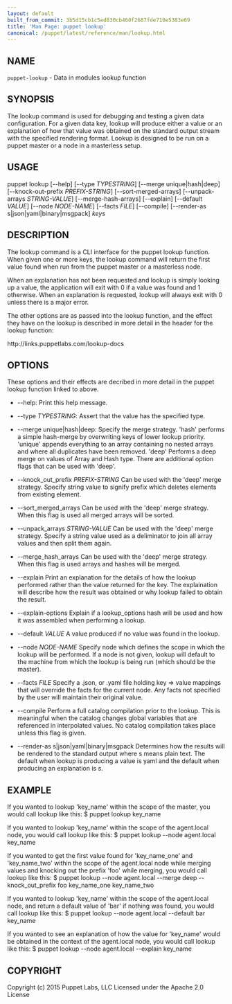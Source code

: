```yaml
---
layout: default
built_from_commit: 3b5d15cb1c5ed830cb460f2687fde710e5383e69
title: 'Man Page: puppet lookup'
canonical: /puppet/latest/reference/man/lookup.html
---
```


<div class='mp'>
<h2 id="NAME">NAME</h2>
<p class="man-name">
  <code>puppet-lookup</code> - <span class="man-whatis">Data in modules lookup function</span>
</p>

<h2 id="SYNOPSIS">SYNOPSIS</h2>

<p>The lookup command is used for debugging and testing a given data
configuration. For a given data key, lookup will produce either a
value or an explanation of how that value was obtained on the standard
output stream with the specified rendering format. Lookup is designed
to be run on a puppet master or a node in a masterless setup.</p>

<h2 id="USAGE">USAGE</h2>

<p>puppet lookup [--help] [--type <var>TYPESTRING</var>] [--merge unique|hash|deep]
  [--knock-out-prefix <var>PREFIX-STRING</var>] [--sort-merged-arrays]
  [--unpack-arrays <var>STRING-VALUE</var>] [--merge-hash-arrays] [--explain]
  [--default <var>VALUE</var>] [--node <var>NODE-NAME</var>] [--facts <var>FILE</var>]
  [--compile]
  [--render-as s|json|yaml|binary|msgpack] <var>keys</var></p>

<h2 id="DESCRIPTION">DESCRIPTION</h2>

<p>The lookup command is a CLI interface for the puppet lookup function.
When given one or more keys, the lookup command will return the first
value found when run from the puppet master or a masterless node.</p>

<p>When an explanation has not been requested and
lookup is simply looking up a value, the application will exit with 0
if a value was found and 1 otherwise. When an explanation is requested,
lookup will always exit with 0 unless there is a major error.</p>

<p>The other options are as passed into the lookup function, and the effect
they have on the lookup is described in more detail in the header
for the lookup function:</p>

<p>http://links.puppetlabs.com/lookup-docs</p>

<h2 id="OPTIONS">OPTIONS</h2>

<p>These options and their effects are decribed in more detail in
the puppet lookup function linked to above.</p>

<ul>
<li><p>--help:
Print this help message.</p></li>
<li><p>--type <var>TYPESTRING</var>:
Assert that the value has the specified type.</p></li>
<li><p>--merge unique|hash|deep:
Specify the merge strategy. 'hash' performs a simple hash-merge by
overwriting keys of lower lookup priority. 'unique' appends everything
to an array containing no nested arrays and where all duplicates have been
removed. 'deep' Performs a deep merge on values of Array and Hash type. There
are additional option flags that can be used with 'deep'.</p></li>
<li><p>--knock_out_prefix <var>PREFIX-STRING</var>
Can be used with the 'deep' merge strategy. Specify string value to signify
prefix which deletes elements from existing element.</p></li>
<li><p>--sort_merged_arrays
Can be used with the 'deep' merge strategy. When this flag is used all
merged arrays will be sorted.</p></li>
<li><p>--unpack_arrays <var>STRING-VALUE</var>
Can be used with the 'deep' merge strategy. Specify a string value used
as a deliminator to join all array values and then split them again.</p></li>
<li><p>--merge_hash_arrays
Can be used with the 'deep' merge strategy. When this flag is used arrays
and hashes will be merged.</p></li>
<li><p>--explain
Print an explanation for the details of how the lookup performed rather
than the value returned for the key. The explaination will describe how
the result was obtained or why lookup failed to obtain the result.</p></li>
<li><p>--explain-options
Explain if a lookup_options hash will be used and how it was assembled
when performing a lookup.</p></li>
<li><p>--default <var>VALUE</var>
A value produced if no value was found in the lookup.</p></li>
<li><p>--node <var>NODE-NAME</var>
Specify node which defines the scope in which the lookup will be performed.
If a node is not given, lookup will default to the machine from which the
lookup is being run (which should be the master).</p></li>
<li><p>--facts <var>FILE</var>
Specify a .json, or .yaml file holding key => value mappings that will
override the facts for the current node. Any facts not specified by the
user will maintain their original value.</p></li>
<li><p>--compile
Perform a full catalog compilation prior to the lookup. This is meaningful when
the catalog changes global variables that are referenced in interpolated values.
No catalog compilation takes place unless this flag is given.</p></li>
<li><p>--render-as s|json|yaml|binary|msgpack
Determines how the results will be rendered to the standard output where
s means plain text. The default when lookup is producing a value is yaml
and the default when producing an explanation is s.</p></li>
</ul>


<h2 id="EXAMPLE">EXAMPLE</h2>

<p>  If you wanted to lookup 'key_name' within the scope of the master, you would
  call lookup like this:
  $ puppet lookup key_name</p>

<p>  If you wanted to lookup 'key_name' within the scope of the agent.local node,
  you would call lookup like this:
  $ puppet lookup --node agent.local key_name</p>

<p>  If you wanted to get the first value found for 'key_name_one' and 'key_name_two'
  within the scope of the agent.local node while merging values and knocking out
  the prefix 'foo' while merging, you would call lookup like this:
  $ puppet lookup --node agent.local --merge deep --knock_out_prefix foo key_name_one key_name_two</p>

<p>  If you wanted to lookup 'key_name' within the scope of the agent.local node,
  and return a default value of 'bar' if nothing was found, you would call
  lookup like this:
  $ puppet lookup --node agent.local --default bar key_name</p>

<p>  If you wanted to see an explanation of how the value for 'key_name' would be
  obtained in the context of the agent.local node, you would call lookup like this:
  $ puppet lookup --node agent.local --explain key_name</p>

<h2 id="COPYRIGHT">COPYRIGHT</h2>

<p>Copyright (c) 2015 Puppet Labs, LLC Licensed under the Apache 2.0 License</p>

</div>
